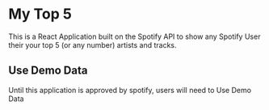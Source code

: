 # My Top 5

This is a React Application built on the Spotify API to show any Spotify User their your top 5 (or any number) artists and tracks.

## Use Demo Data

Until this application is approved by spotify, users will need to Use Demo Data
